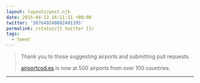 ```yaml
---
layout: layouts/post.njk
date: 2015-04-13 16:11:11 +00:00
twitter: '587649240882491395'
permalink: /status/{{ twitter }}/
tags: 
  - tweet
---
```


> Thank you to those suggesting airports and submitting pull requests.
> 
> [airportcod.es](https://airportcod.es) is now at 500 airports from over 100 countries.

---
